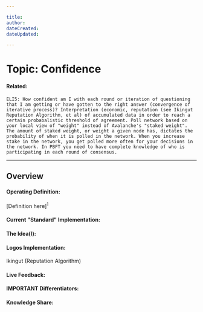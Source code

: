 ```yaml
---

title:
author: 
dateCreated:
dateUpdated:

---
```


# Topic: Confidence
#### Related:
`ELI5: How confident am I with each round or iteration of questioning that I am getting or have gotten to the right answer (convergence of iterative process)? Interpretation (economic, reputation (see Ikingut Reputation Algorithm, et al) of accumulated data in order to reach a certain probabalistic threshold of agreement. Poll network based on your local view of "weight" instead of Avalanche's "staked weight". The amount of staked weight, or weight a given node has, dictates the probability of when it is polled in the network. When you increase stake in the network, you get polled more often for your decisions in the network. In PBFT you need to have complete knowledge of who is participating in each round of consensus.`

---

## Overview

#### Operating Definition:
[Definition here]<sup>1</sup>

#### Current "Standard" Implementation:


#### The Idea(l):


#### Logos Implementation:
Ikingut (Reputation Algorithm)

#### Live Feedback:


#### IMPORTANT Differentiators:


#### Knowledge Share: